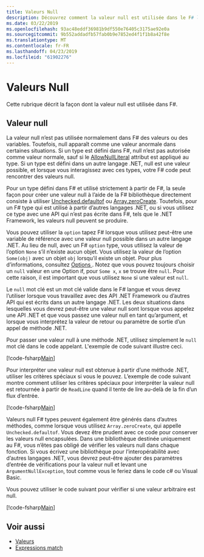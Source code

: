 ```yaml
---
title: Valeurs Null
description: Découvrez comment la valeur null est utilisée dans le F# langage de programmation.
ms.date: 03/22/2019
ms.openlocfilehash: 93ac48eddf36981b9df550e76405c3175ae92e0a
ms.sourcegitcommit: 9b552addadfb57fab0b9e7852ed4f1f1b8a42f8e
ms.translationtype: MT
ms.contentlocale: fr-FR
ms.lasthandoff: 04/23/2019
ms.locfileid: "61902276"
---
```

# <a name="null-values"></a>Valeurs Null

Cette rubrique décrit la façon dont la valeur null est utilisée dans F#.

## <a name="null-value"></a>Valeur null

La valeur null n’est pas utilisée normalement dans F# des valeurs ou des variables. Toutefois, null apparaît comme une valeur anormale dans certaines situations. Si un type est défini dans F#, null n’est pas autorisée comme valeur normale, sauf si le [AllowNullLiteral](https://msdn.microsoft.com/library/4f315196-f444-4cca-ba07-1176ff71eb0f) attribut est appliqué au type. Si un type est défini dans un autre langage .NET, null est une valeur possible, et lorsque vous interagissez avec ces types, votre F# code peut rencontrer des valeurs null.

Pour un type défini dans F# et utilisé strictement à partir de F#, la seule façon pour créer une valeur null à l’aide de la F# bibliothèque directement consiste à utiliser [Unchecked.defaultof](https://msdn.microsoft.com/library/9ff97f2a-1bd4-4f4c-afbe-5886a74ab977) ou [Array.zeroCreate](https://msdn.microsoft.com/library/fa5b8e7a-1b5b-411c-8622-b58d7a14d3b2). Toutefois, pour un F# type qui est utilisé à partir d’autres langages .NET, ou si vous utilisez ce type avec une API qui n’est pas écrite dans F#, tels que le .NET Framework, les valeurs null peuvent se produire.

Vous pouvez utiliser la `option` tapez F# lorsque vous utilisez peut-être une variable de référence avec une valeur null possible dans un autre langage .NET. Au lieu de null, avec un F# `option` type, vous utilisez la valeur de l’option `None` s’il n’existe aucun objet. Vous utilisez la valeur de l’option `Some(obj)` avec un objet `obj` lorsqu’il existe un objet. Pour plus d’informations, consultez [Options ](../options.md). Notez que vous pouvez toujours choisir un `null` valeur en une Option if, pour `Some x`, `x` se trouve être `null`. Pour cette raison, il est important que vous utilisez `None` si une valeur est `null`.

Le `null` mot clé est un mot clé valide dans le F# langue et vous devez l’utiliser lorsque vous travaillez avec des API .NET Framework ou d’autres API qui est écrits dans un autre langage .NET. Les deux situations dans lesquelles vous devrez peut-être une valeur null sont lorsque vous appelez une API .NET et que vous passez une valeur null en tant qu’argument, et lorsque vous interprétez la valeur de retour ou paramètre de sortie d’un appel de méthode .NET.

Pour passer une valeur null à une méthode .NET, utilisez simplement le `null` mot clé dans le code appelant. L'exemple de code suivant illustre ceci.

[!code-fsharp[Main](../../../../samples/snippets/fsharp/lang-ref-1/snippet701.fs)]

Pour interpréter une valeur null est obtenue à partir d’une méthode .NET, utiliser les critères spéciaux si vous le pouvez. L’exemple de code suivant montre comment utiliser les critères spéciaux pour interpréter la valeur null est retournée à partir de `ReadLine` quand il tente de lire au-delà de la fin d’un flux d’entrée.

[!code-fsharp[Main](../../../../samples/snippets/fsharp/lang-ref-1/snippet702.fs)]

Valeurs null F# types peuvent également être générés dans d’autres méthodes, comme lorsque vous utilisez `Array.zeroCreate`, qui appelle `Unchecked.defaultof`. Vous devez être prudent avec ce code pour conserver les valeurs null encapsulées. Dans une bibliothèque destinée uniquement au F#, vous n’êtes pas obligé de vérifier les valeurs null dans chaque fonction. Si vous écrivez une bibliothèque pour l’interopérabilité avec d’autres langages .NET, vous devrez peut-être ajouter des paramètres d’entrée de vérifications pour la valeur null et levant une `ArgumentNullException`, tout comme vous le feriez dans le code c# ou Visual Basic.

Vous pouvez utiliser le code suivant pour vérifier si une valeur arbitraire est null.

[!code-fsharp[Main](../../../../samples/snippets/fsharp/lang-ref-1/snippet703.fs)]

## <a name="see-also"></a>Voir aussi

- [Valeurs](index.md)
- [Expressions match](../match-expressions.md)
